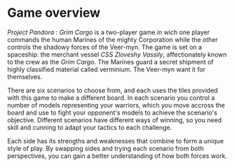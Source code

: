 # Game overview
_Project Pandora : Grim Cargo_ is a two-player game in wich one player commands the human Marines of the mighty Corporation while the other controls the shadowy forces of the Veer-myn.
The game is set on a spaceship: the merchant vessel _CSS Zloveshy Vassily_, affectionately known to the crew as the _Grim Cargo_.
The Marines guard a secret shipment of highly classified material called verminium.
The Veer-myn want it for themselves.

There are six scenarios to choose from, and each uses the tiles provided with this game to make a different board.
In each scenario you control a number of models representing your warriors, which you move accross the board and use to fight your opponent's models to achieve the scenario's objective.
Different scenarios have different ways of winning, so you need skill and cunning to adapt your tactics to each challenge.

Each side has its strengths and weaknesses that combine to form a unique style of play.
By swapping sides and trying each scenario from both perspectives, you can gain a better understanding of how both forces work.

